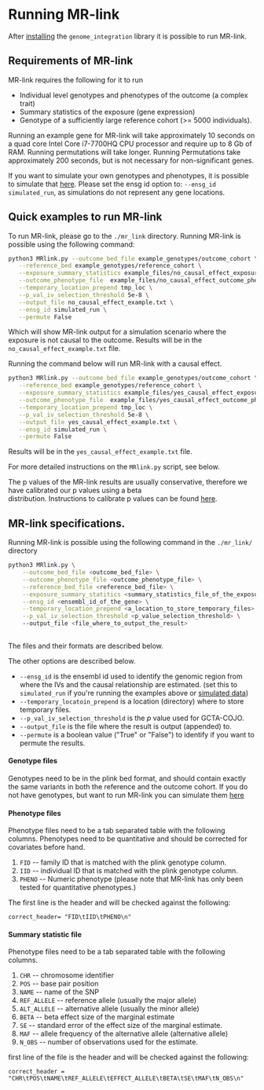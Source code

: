 # Running MR-link

After [installing](Introduction.md) the `genome_integration` library it is possible to run MR-link.


## Requirements of MR-link

MR-link requires the following for it to run
- Individual level genotypes and phenotypes of the outcome (a complex trait) 
- Summary statistics of the exposure (gene expression)
- Genotype of a sufficiently large reference cohort (>= 5000 individuals).

Running an example gene for MR-link will take approximately 10 seconds on a quad core Intel Core i7-7700HQ CPU processor 
and require up to 8 Gb of RAM. Running permutations will take longer. 
Running Permutations take approximately 200 seconds, but is not necessary for non-significant genes. 

If you want to simulate your own genotypes and phenotypes, it is possible to simulate that 
[here](simulation_for_mr_link.md). Please set the ensg id option to: `--ensg_id simulated_run`, as simulations
do not represent any gene locations.


## Quick examples to run MR-link

To run MR-link, please go to the `./mr_link` directory.
Running MR-link is possible using the following command:
```bash
python3 MRlink.py --outcome_bed_file example_genotypes/outcome_cohort \
   --reference_bed example_genotypes/reference_cohort \
   --exposure_summary_statistics example_files/no_causal_effect_exposure_sumstats.txt \
   --outcome_phenotype_file  example_files/no_causal_effect_outcome_pheno.txt   \
   --temporary_location_prepend tmp_loc \
   --p_val_iv_selection_threshold 5e-8 \
   --output_file no_causal_effect_example.txt \
   --ensg_id simulated_run \
   --permute False
```

Which will show MR-link output for a simulation scenario where the exposure is not causal to the outcome. 
Results will be in the `no_causal_effect_example.txt` file.

Running the command below will run MR-link with a causal effect.

```bash
python3 MRlink.py --outcome_bed_file example_genotypes/outcome_cohort \
   --reference_bed example_genotypes/reference_cohort \
   --exposure_summary_statistics example_files/yes_causal_effect_exposure_sumstats.txt \
   --outcome_phenotype_file  example_files/yes_causal_effect_outcome_pheno.txt   \
   --temporary_location_prepend tmp_loc \
   --p_val_iv_selection_threshold 5e-8 \
   --output_file yes_causal_effect_example.txt \
   --ensg_id simulated_run \
   --permute False
```
Results will be in the `yes_causal_effect_example.txt` file.

For more detailed instructions on the `MRlink.py` script, see below.

The p values of the MR-link results are usually conservative, therefore we have calibrated our p values using a beta  
distribution. Instructions to calibrate p values can be found [here](calibrating_mr_link_p_values.md).


## MR-link specifications.

Running MR-link is possible using the following command in the `./mr_link/` directory
```bash
python3 MRlink.py \
    --outcome_bed_file <outcome_bed_file> \
    --outcome_phenotype_file <outcome_phenotype_file> \
    --reference_bed_file <reference_bed_file> \
    --exposure_summary_statitics <summary_statistics_file_of_the_exposure>\
    --ensg_id <ensembl_id_of_the_gene> \
    --temporary_location_prepend <a_location_to_store_temporary_files> \
    --p_val_iv_selection_threshold <p_value_selection_threshold> \ 
    --output_file <file_where_to_output_the_result>
    
```

The files and their formats are described below. 

The other options are described below. 
- `--ensg_id` is the ensembl id used to identify the genomic region from where the 
IVs and the causal relationship are estimated. (set this to `simulated_run` if you're running the examples above or 
[simulated data](simulation_for_mr_link.md))
- `--temporary_locatoin_prepend` is a location (directory) where to store temporary files.
- `--p_val_iv_selection_threshold` is the _p_ value used for GCTA-COJO.
- `--output_file` is the file where the result is output (appended) to.
- `--permute` is a boolean value ("True" or "False") to identify if you want to permute the results.


#### Genotype files

Genotypes need to be in the plink bed format, and should contain exactly the same variants in both the reference and the outcome cohort. 
If you do not have genotypes, but want to run MR-link you can simulate them [here](simulation_for_mr_link.md)   

#### Phenotype files
Phenotype files need to be a tab separated table with the following columns.
Phenotypes need to be quantitative and should be corrected for covariates before hand.
 
1. `FID` -- family ID that is matched with the plink genotype column.
2. `IID` -- individual ID that is matched with the plink genotype column.
3. `PHENO` -- Numeric phenotype (please note that MR-link has only been tested for quantitative phenotypes.)

The first line is the header and will be checked against the following:
```
correct_header= "FID\tIID\tPHENO\n"
```


#### Summary statistic file
Phenotype files need to be a tab separated table with the following columns.
 
1. `CHR` -- chromosome identifier
2. `POS` -- base pair position
3. `NAME` -- name of the SNP
4. `REF_ALLELE` -- reference allele (usually the major allele)
5. `ALT_ALLELE` -- alternative allele (usually the minor allele)
6. `BETA` -- beta effect size of the marginal estimate
7. `SE` -- standard error of the effect size of the marginal estimate.
10. `MAF` -- allele frequency of the alternative allele (alternative allele)
11. `N_OBS` -- number of observations used for the estimate.

first line of the file is the header and will be checked against the following:
```
correct_header = "CHR\tPOS\tNAME\tREF_ALLELE\tEFFECT_ALLELE\tBETA\tSE\tMAF\tN_OBS\n"
```
